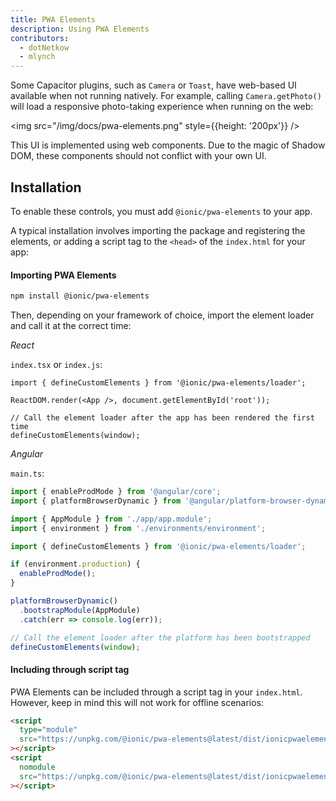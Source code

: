 ```yaml
---
title: PWA Elements
description: Using PWA Elements
contributors:
  - dotNetkow
  - mlynch
---
```


Some Capacitor plugins, such as `Camera` or `Toast`, have web-based UI available when not running natively. For example, calling `Camera.getPhoto()` will load a responsive photo-taking experience when running on the web:

<img src="/img/docs/pwa-elements.png" style={{height: '200px'}} />

This UI is implemented using web components. Due to the magic of Shadow DOM, these components should not conflict
with your own UI.

## Installation

To enable these controls, you must add `@ionic/pwa-elements` to your app.

A typical installation involves importing the package and registering the elements, or adding a script tag to the `<head>` of the `index.html` for your app:

#### Importing PWA Elements

```bash
npm install @ionic/pwa-elements
```

Then, depending on your framework of choice, import the element loader and call it at the correct time:

_React_

`index.tsx` or `index.js`:

```tsx
import { defineCustomElements } from '@ionic/pwa-elements/loader';

ReactDOM.render(<App />, document.getElementById('root'));

// Call the element loader after the app has been rendered the first time
defineCustomElements(window);
```

_Angular_

`main.ts`:

```typescript
import { enableProdMode } from '@angular/core';
import { platformBrowserDynamic } from '@angular/platform-browser-dynamic';

import { AppModule } from './app/app.module';
import { environment } from './environments/environment';

import { defineCustomElements } from '@ionic/pwa-elements/loader';

if (environment.production) {
  enableProdMode();
}

platformBrowserDynamic()
  .bootstrapModule(AppModule)
  .catch(err => console.log(err));

// Call the element loader after the platform has been bootstrapped
defineCustomElements(window);
```

#### Including through script tag

PWA Elements can be included through a script tag in your `index.html`. However, keep in mind this will not work for offline scenarios:

```html
<script
  type="module"
  src="https://unpkg.com/@ionic/pwa-elements@latest/dist/ionicpwaelements/ionicpwaelements.esm.js"
></script>
<script
  nomodule
  src="https://unpkg.com/@ionic/pwa-elements@latest/dist/ionicpwaelements/ionicpwaelements.js"
></script>
```
